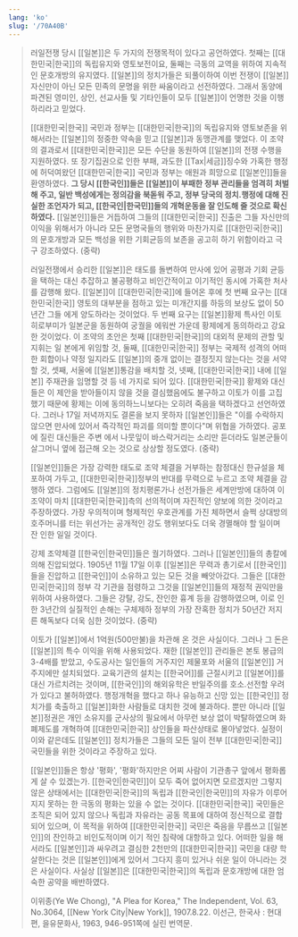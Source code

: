 ```yaml
---
lang: 'ko'
slug: '/70A40B'
---
```


> 러일전쟁 당시 [[일본]]은 두 가지의 전쟁목적이 있다고 공언하였다. 첫째는 [[대한민국|한국]]의 독립유지와 영토보전이요, 둘째는 극동의 교역을 위하여 지속적인 문호개방의 유지였다. [[일본]]의 정치가들은 되풀이하여 이번 전쟁이 [[일본]] 자신만이 아닌 모든 민족의 문명을 위한 싸움이라고 선전하였다. 그래서 동양에 파견된 영미인, 상인, 선교사들 및 기타인들이 모두 [[일본]]이 언명한 것을 이행하리라고 믿었다.
>
> [[대한민국|한국]] 국민과 정부는 [[대한민국|한국]]의 독립유지와 영토보존을 위해서라는 [[일본]]의 정중한 약속을 믿고 [[일본]]과 동맹관계를 맺었다. 이 조약의 결과로서 [[대한민국|한국]]은 모든 수단을 동원하여 [[일본]]의 전쟁 수행을 지원하였다. 또 장기집권으로 인한 부패, 과도한 [[Tax|세금]]징수와 가혹한 행정에 허덕여왔던 [[대한민국|한국]] 국민과 정부는 애원과 희망으로 [[일본인]]들을 환영하였다. **그 당시 [[한국인]]들은 [[일본]]이 부패한 정부 관리들을 엄격히 처벌해 주고, 일반 백성에게는 정의감을 북돋워 주고, 정부 당국의 정치.행정에 대해 진실한 조언자가 되고, [[한국인|한국민]]들의 개혁운동을 잘 인도해 줄 것으로 확신하였다.** [[일본인]]들은 거듭하여 그들의 [[대한민국|한국]] 진출은 그들 자신만의 이익을 위해서가 아니라 모든 문명국들의 행위와 마찬가지로 [[대한민국|한국]]의 문호개방과 모든 백성을 위한 기회균등의 보존을 공고히 하기 위함이라고 극구 강조하였다. (중략)
>
> 러일전쟁에서 승리한 [[일본]]은 태도를 돌변하여 만사에 있어 공평과 기회 균등을 택하는 대신 추잡하고 불공평하고 비인간적이고 이기적인 동시에 가혹한 처사를 감행해 왔다. [[일본]]이 [[대한민국|한국]]에 들어온 후에 첫 번째 요구는 [[대한민국|한국]] 영토의 대부분을 점하고 있는 미개간지를 하등의 보상도 없이 50년간 그들 에게 양도하라는 것이었다. 두 번째 요구는 [[일본]]황제 특사인 이토 히로부미가 일본군을 동원하여 궁궐을 에워싼 가운데 황제에게 동의하라고 강요한 것이었다. 이 조약의 초안은 첫째 [[대한민국|한국]]의 대외적 문제의 관할 및 지휘는 일 본에게 위임할 것, 둘째, [[대한민국|한국]] 정부는 국제적 성격의 어떠한 회합이나 약정 일지라도 [[일본]]의 중개 없이는 결정짓지 않는다는 것을 서약할 것, 셋째, 서울에 [[일본]]통감을 배치할 것, 넷째, [[대한민국|한국]] 내에 [[일본]] 주재관을 임명할 것 등 네 가지로 되어 있다. [[대한민국|한국]] 황제와 대신들은 이 제안을 받아들이지 않을 것을 결심했음에도 불구하고 이토가 이를 고집했기 때문에 황제는 이에 동의하느니보다는 오히려 죽음을 택하겠다고 선언하였다. 그러나 17일 저녁까지도 결론을 보지 못하자 [[일본인]]들은 "이를 수락하지 않으면 만사에 있어서 즉각적인 파괴를 의미할 뿐이다"며 위협을 가하였다. 공포에 질린 대신들은 주변 에서 나뭇잎이 바스락거리는 소리만 듣더라도 일본군들이 살그머니 옆에 접근해 오는 것으로 상상할 정도였다. (중략)
>
> [[일본인]]들은 가장 강력한 태도로 조약 체결을 거부하는 참정대신 한규설을 체포하여 가두고, [[대한민국|한국]]정부의 반대를 무력으로 누르고 조약 체결을 감행하 였다. 그럼에도 [[일본]]의 정치평론가나 선전가들은 세계만방에 대하여 이 조약이 마치 [[대한민국|한국]]측의 선의적이며 자진적인 양보에 의한 것이라고 주장하였다. 가장 우의적이며 형제적인 우호관계를 가진 체하면서 슬쩍 상대방의 호주머니를 터는 위선가는 공개적인 강도 행위보다도 더욱 경멸해야 할 일이며 잔 인한 일일 것이다.
>
> 강제 조약체결 [[한국인|한국민]]들은 궐기하였다. 그러나 [[일본인]]들의 총칼에 의해 진압되었다. 1905년 11월 17일 이후 [[일본]]은 무력과 총기로서 [[한국인]]들을 진압하고 [[한국인]]이 소유하고 있는 모든 것을 빼앗아갔다. 그들은 [[대한민국|한국]]의 정부 각 기관을 점령하고 그것을 [[일본인]]들의 재정적 권익만을 위하여 사용하였다. 그들은 강탈, 강도, 잔인한 흉계 등을 감행하였으며, 이로 인한 3년간의 실질적인 손해는 구체제하 정부의 가장 잔혹한 정치가 50년간 저지른 해독보다 더욱 심한 것이었다. (중략)
>
> 이토가 [[일본]]에서 1억원(500만불)을 차관해 온 것은 사실이다. 그러나 그 돈은 [[일본]]의 특수 이익을 위해 사용되었다. 재한 [[일본인]] 관리들은 본토 봉급의 3-4배를 받았고, 수도공사는 일인들의 거주지인 제물포와 서울의 [[일본인]] 거주지에만 설치되었다. 교육기관의 설치는 [[한국어]]를 근절시키고 [[일본어]]를 대신 가르치려는 것이며, [[한국인]]의 해외유학은 반일주의를 호소.선전할 우려 가 있다고 불허하였다. 행정개혁을 했다고 하나 유능하고 신망 있는 [[한국인]] 정치가를 축출하고 [[일본]]화한 사람들로 대치한 것에 불과하다. 뿐만 아니라 [[일본]]정권은 개인 소유지를 군사상의 필요에서 아무런 보상 없이 박탈하였으며 화폐제도를 개혁하여 [[대한민국|한국]] 상인들을 파산상태로 몰아넣었다. 실정이 이와 같은데도 [[일본인]] 정치가들은 그들의 모든 일이 전부 [[대한민국|한국]] 국민들을 위한 것이라고 주장하고 있다.
>
> [[일본인]]들은 항상 '평화', '평화'하지만은 어찌 사람이 기관총구 앞에서 평화롭게 살 수 있겠는가. [[한국인|한국민]]이 모두 죽어 없어지면 모르겠지만 그렇지 않은 상태에서는 [[대한민국|한국]]의 독립과 [[한국인|한국민]]의 자유가 이루어지지 못하는 한 극동의 평화는 있을 수 없는 것이다. [[대한민국|한국]] 국민들은 조직은 되어 있지 않으나 독립과 자유라는 공동 목표에 대하여 정신적으로 결합되어 있으며, 이 목적을 위하여 [[대한민국|한국]] 국민은 죽음을 무릅쓰고 [[일본인]]의 잔인하고 비인도적이며 이기 적인 침략에 대항하고 있다. 어떠한 일을 해서라도 [[일본인]]과 싸우려고 결심한 2천만의 [[대한민국|한국]] 국민을 대량 학살한다는 것은 [[일본인]]에게 있어서 그다지 흥미 있거나 쉬운 일이 아니라는 것은 사실이다. 사실상 [[일본]]은 [[대한민국|한국]]의 독립과 문호개방에 대한 엄숙한 공약을 배반하였다.
>
> 이위종(Ye We Chong), "A Plea for Korea," The Independent, Vol. 63, No.3064, [[New York City|New York]], 1907.8.22. 이선근, 한국사 : 현대편, 을유문화사, 1963, 946-951쪽에 실린 번역문.

